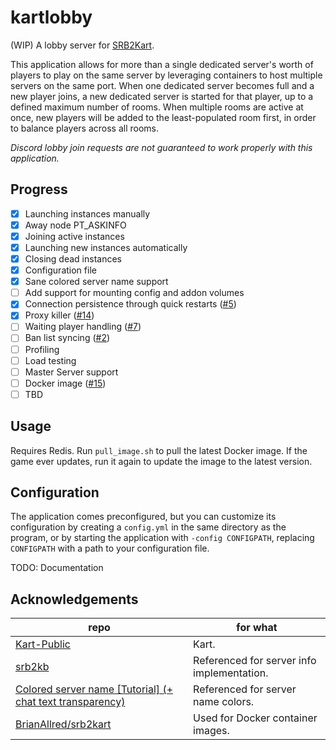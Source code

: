 # kartlobby
(WIP) A lobby server for [SRB2Kart](https://github.com/STJr/Kart-Public).

This application allows for more than a single dedicated server's worth of players to play on
the same server by leveraging containers to host multiple servers on the same port. When one dedicated server becomes full and a new player joins, a new dedicated server
is started for that player, up to a defined maximum number of rooms. When multiple rooms are active at once, new players will be added to the least-populated room first,
in order to balance players across all rooms.

*Discord lobby join requests are not guaranteed to work properly with this application.*

## Progress
 - [x] Launching instances manually
 - [x] Away node PT_ASKINFO
 - [x] Joining active instances
 - [x] Launching new instances automatically
 - [x] Closing dead instances
 - [x] Configuration file
 - [x] Sane colored server name support
 - [ ] Add support for mounting config and addon volumes
 - [x] Connection persistence through quick restarts ([#5](https://github.com/karashiiro/kartlobby/issues/5))
 - [x] Proxy killer ([#14](https://github.com/karashiiro/kartlobby/issues/14))
 - [ ] Waiting player handling ([#7](https://github.com/karashiiro/kartlobby/issues/7))
 - [ ] Ban list syncing ([#2](https://github.com/karashiiro/kartlobby/issues/2))
 - [ ] Profiling
 - [ ] Load testing
 - [ ] Master Server support
 - [ ] Docker image ([#15](https://github.com/karashiiro/kartlobby/issues/15))
 - [ ] TBD

## Usage
Requires Redis. Run `pull_image.sh` to pull the latest Docker image. If the game ever updates, run it again to update the image to the latest version.

## Configuration
The application comes preconfigured, but you can customize its configuration by creating a `config.yml` in the same directory as the program,
or by starting the application with `-config CONFIGPATH`, replacing `CONFIGPATH` with a path to your configuration file.

TODO: Documentation

## Acknowledgements
| repo                                                                                                                                                | for what                                   |
| --------------------------------------------------------------------------------------------------------------------------------------------------- | ------------------------------------------ |
| [Kart-Public](https://github.com/STJr/Kart-Public)                                                                                                  | Kart.                                      |
| [srb2kb](https://github.com/NielsjeNL/srb2kb)                                                                                                       | Referenced for server info implementation. |
| [Colored server name [Tutorial] (+ chat text transparency)](https://mb.srb2.org/threads/colored-server-name-tutorial-chat-text-transparency.25474/) | Referenced for server name colors.         |
| [BrianAllred/srb2kart](https://github.com/BrianAllred/srb2kart)                                                                                     | Used for Docker container images.          |
